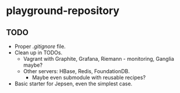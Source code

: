 # playground-repository

## TODO

- Proper *.gitignore* file.
- Clean up in TODOs.
  - Vagrant with Graphite, Grafana, Riemann - monitoring, Ganglia maybe?
  - Other servers: HBase, Redis, FoundationDB.
    - Maybe even submodule with reusable recipes?
 - Basic starter for Jepsen, even the simplest case.
